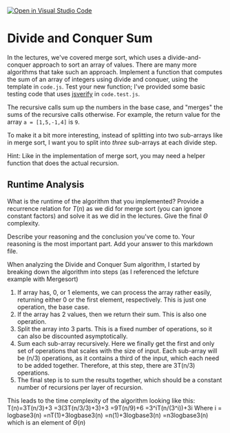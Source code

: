 [![Open in Visual Studio Code](https://classroom.github.com/assets/open-in-vscode-718a45dd9cf7e7f842a935f5ebbe5719a5e09af4491e668f4dbf3b35d5cca122.svg)](https://classroom.github.com/online_ide?assignment_repo_id=11946361&assignment_repo_type=AssignmentRepo)
# Divide and Conquer Sum

In the lectures, we've covered merge sort, which uses a divide-and-conquer
approach to sort an array of values. There are many more algorithms that take
such an approach. Implement a function that computes the sum of an array of
integers using divide and conquer, using the template in `code.js`. Test your
new function; I've provided some basic testing code that uses
[jsverify](https://jsverify.github.io/) in `code.test.js`.

The recursive calls sum up the numbers in the base case, and "merges" the sums
of the recursive calls otherwise. For example, the return value for the array `a
= [1,5,-1,4]` is `9`.

To make it a bit more interesting, instead of splitting into two sub-arrays like
in merge sort, I want you to split into *three* sub-arrays at each divide step.

Hint: Like in the implementation of merge sort, you may need a helper function
that does the actual recursion.

## Runtime Analysis

What is the runtime of the algorithm that you implemented? Provide a recurrence
relation for $T(n)$ as we did for merge sort (you can ignore constant factors)
and solve it as we did in the lectures. Give the final $\Theta$ complexity.

Describe your reasoning and the conclusion you've come to. Your reasoning is the
most important part. Add your answer to this markdown file.

When analyzing the Divide and Conquer Sum algorithm, I started by breaking down 
the algorithm into steps (as I referenced the lefcture example with Mergesort)

1. If array has, 0, or 1 elements, we can process the array rather easily, returning either 0 or the first element, respectively. This is just one operation, the base case.
2. If the array has 2 values, then we return their sum. This is also one operation.
3. Split the array into 3 parts. This is a fixed number of operations, so it can also be discounted asymptotically.
4. Sum each sub-array recursively. Here we finally get the first and only set of operations that scales with the size of input. Each sub-array will be (n/3) operations, as it contains a third of the input, which each need to be added together. Therefore, at this step, there are 3T(n/3) operations.
5. The final step is to sum the results together, which should be a constant number of recursions per layer of recursion.

This leads to the time complexity of the algorithm looking like this:
T(n)=3T(n/3)+3
    =3(3T(n/3/3)+3)+3
    =9T(n/9)+6
    =3^iT(n/(3^i))+3i
Where i = logbase3(n)
    =nT(1)+3logbase3(n)
    =n(1)+3logbase3(n)
    =n3logbase3(n) which is an element of $\Theta(n)$

